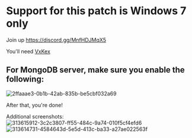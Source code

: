 # Support for this patch is Windows 7 only
Join up https://discord.gg/MnfHDJMqX5

You'll need [VxKex](https://github.com/vxiiduu/VxKex/releases)
## For MongoDB server, make sure you enable the following:
![2ffaaae3-0b1b-42ab-835b-be5cbf032a69](https://github.com/AiekDev/mongodb_devpack_win7/assets/145149166/8bd21ad5-d2d9-4577-aa3e-066c10791e77)

After that, you're done!

Additional screenshots:
![313615912-3c2c3807-ff55-484c-9a74-010f5cf4efd6](https://github.com/AiekDev/mongodb_devpack_win7/assets/145149166/fa41d43b-462d-4c36-9fc1-2f0b30ea51b7)
![313614731-4584643d-5e5d-413c-ba33-a27ae022563f](https://github.com/AiekDev/mongodb_devpack_win7/assets/145149166/c0af3da0-e772-4533-876a-0584c2bdc753)


